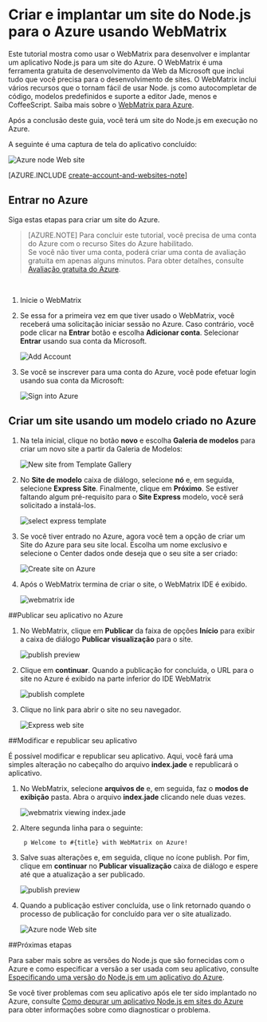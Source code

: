 <properties 
	pageTitle="Site do Node.js com o WebMatrix - tutorial do Azure" 
	description="Um tutorial que ensina como realizar WebMatrix para desenvolver e implantar um aplicativo Node.js em um site do Azure." 
	services="web-sites" 
	documentationCenter="nodejs" 
	authors="blackmist" 
	manager="wpickett" 
	editor="mollybos"/>

<tags 
	ms.service="web-sites" 
	ms.workload="web" 
	ms.tgt_pltfrm="na" 
	ms.devlang="nodejs" 
	ms.topic="article" 
	ms.date="09/17/2014" 
	ms.author="larryfr"/>


# Criar e implantar um site do Node.js para o Azure usando WebMatrix

Este tutorial mostra como usar o WebMatrix para desenvolver e implantar um aplicativo Node.js para um site do Azure. O WebMatrix é uma ferramenta gratuita de desenvolvimento da Web da Microsoft que inclui tudo que você precisa para o desenvolvimento de sites. O WebMatrix inclui vários recursos que o tornam fácil de usar Node. js como autocompletar de código, modelos predefinidos e suporte a editor Jade, menos e CoffeeScript. Saiba mais sobre o [WebMatrix para Azure](http://go.microsoft.com/fwlink/?LinkID=253622&clcid=0x409).

Após a conclusão deste guia, você terá um site do Node.js em execução no Azure.
 
A seguinte é uma captura de tela do aplicativo concluído:

![Azure node Web site][webmatrix-node-completed]

[AZURE.INCLUDE [create-account-and-websites-note](../includes/create-account-and-websites-note.md)]

## Entrar no Azure

Siga estas etapas para criar um site do Azure.

> [AZURE.NOTE] Para concluir este tutorial, você precisa de uma conta do Azure com o recurso Sites do Azure habilitado.  <br /> Se você não tiver uma conta, poderá criar uma conta de avaliação gratuita em apenas alguns minutos. Para obter detalhes, consulte [Avaliação gratuita do Azure](http://azure.microsoft.com/pricing/free-trial/?WT.mc_id=A7171371E"%20target="_blank").
<br />

1. Inicie o WebMatrix
2. Se essa for a primeira vez em que tiver usado o WebMatrix, você receberá uma solicitação iniciar sessão no Azure.  Caso contrário, você pode clicar na **Entrar** botão e escolha **Adicionar conta**.  Selecionar **Entrar** usando sua conta da Microsoft.

	![Add Account][addaccount]

3. Se você se inscrever para uma conta do Azure, você pode efetuar login usando sua conta da Microsoft:

	![Sign into Azure][signin]	


## Criar um site usando um modelo criado no Azure

1. Na tela inicial, clique no botão **novo** e escolha **Galeria de modelos** para criar um novo site a partir da Galeria de Modelos:

	![New site from Template Gallery][sitefromtemplate]

2. No **Site de modelo** caixa de diálogo, selecione **nó** e, em seguida, selecione **Express Site**. Finalmente, clique em **Próximo**. Se estiver faltando algum pré-requisito para o **Site Express** modelo, você será solicitado a instalá-los.

	![select express template][webmatrix-templates]

3. Se você tiver entrado no Azure, agora você tem a opção de criar um Site do Azure para seu site local.  Escolha um nome exclusivo e selecione o Center dados onde deseja que o seu site a ser criado: 

	![Create site on Azure][nodesitefromtemplateazure]
	
4. Após o WebMatrix termina de criar o site, o WebMatrix IDE é exibido.

	![webmatrix ide][webmatrix-ide]

##Publicar seu aplicativo no Azure

1. No WebMatrix, clique em **Publicar** da faixa de opções **Início** para exibir a caixa de diálogo **Publicar visualização** para o site.

	![publish preview][webmatrix-node-publishpreview]

2. Clique em **continuar**. Quando a publicação for concluída, o URL para o site no Azure é exibido na parte inferior do IDE WebMatrix

	![publish complete][webmatrix-publish-complete]

3. Clique no link para abrir o site no seu navegador.

	![Express web site][webmatrix-node-express-site]

##Modificar e republicar seu aplicativo

É possível modificar e republicar seu aplicativo. Aqui, você fará uma simples alteração no cabeçalho do arquivo **index.jade** e republicará o aplicativo.

1. No WebMatrix, selecione **arquivos de** e, em seguida, faz o **modos de exibição** pasta. Abra o arquivo **index.jade** clicando nele duas vezes.

	![webmatrix viewing index.jade][webmatrix-modify-index]

2. Altere segunda linha para o seguinte:

		p Welcome to #{title} with WebMatrix on Azure!

3. Salve suas alterações e, em seguida, clique no ícone publish. Por fim, clique em **continuar** no **Publicar visualização** caixa de diálogo e espere até que a atualização a ser publicado.

	![publish preview][webmatrix-republish]

4. Quando a publicação estiver concluída, use o link retornado quando o processo de publicação for concluído para ver o site atualizado.

	![Azure node Web site][webmatrix-node-completed]

##Próximas etapas

Para saber mais sobre as versões do Node.js que são fornecidas com o Azure e como especificar a versão a ser usada com seu aplicativo, consulte [Especificando uma versão do Node.js em um aplicativo do Azure](/pt-br/documentation/articles/nodejs-specify-node-version-azure-apps/).

Se você tiver problemas com seu aplicativo após ele ter sido implantado no Azure, consulte [Como depurar um aplicativo Node.js em sites do Azure](http://azure.microsoft.com/develop/nodejs/how-to-guides/Debug-Website/) para obter informações sobre como diagnosticar o problema.


[Portal de Gerenciamento do Azure]: http://manage.windowsazure.com
[Site do WebMatrix]: http://www.microsoft.com/click/services/Redirect2.ashx?CR_CC=200106398
[WebMatrix para Azure]: http://go.microsoft.com/fwlink/?LinkID=253622&clcid=0x409

[Publicar um site do Azure usando Git]: /pt-br/develop/nodejs/common-tasks/publishing-with-git/
[grátis]: /pt-br/pricing/free-trial
[webmatrix-node-completed]: ./media/web-sites-nodejs-use-webmatrix/webmatrix-node-complete.png



[webmatrix-templates]: ./media/web-sites-nodejs-use-webmatrix/webmatrix-templates.png







[webmatrix-node-publishpreview]: ./media/web-sites-nodejs-use-webmatrix/webmatrix-publishpreview.png



[webmatrix-ide]: ./media/web-sites-nodejs-use-webmatrix/webmatrix-ide.png
[webmatrix-publish-complete]: ./media/web-sites-nodejs-use-webmatrix/webmatrix-publish-complete.png
[webmatrix-node-express-site]: ./media/web-sites-nodejs-use-webmatrix/webmatrix-express-webiste.png
[webmatrix-modify-index]: ./media/web-sites-nodejs-use-webmatrix/webmatrix-node-edit.png
[webmatrix-republish]: ./media/web-sites-nodejs-use-webmatrix/webmatrix-republish.png
[addaccount]: ./media/web-sites-nodejs-use-webmatrix/webmatrix-add-account.png
[signin]: ./media/web-sites-nodejs-use-webmatrix/webmatrix-sign-in.png
[sitefromtemplate]: ./media/web-sites-nodejs-use-webmatrix/webmatrix-site-from-template.png
[nodesitefromtemplateazure]: ./media/web-sites-nodejs-use-webmatrix/webmatrix-node-site-azure.png


<!--HONumber=42-->
